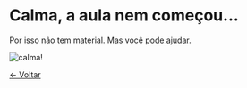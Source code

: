 # Calma, a aula nem começou...

Por isso não tem material. Mas você [pode ajudar](contribua.md).

![calma!](http://66.media.tumblr.com/ccb30f8c4fbbf32eaa6fbe9a23c2ad5a/tumblr_nym1s1bOB51v096cfo1_500.gif)

[<- Voltar](README.md)